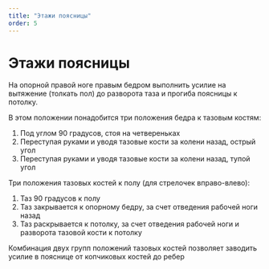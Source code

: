 ```yaml
---
title: "Этажи поясницы"
order: 5
---
```


# Этажи поясницы

На опорной правой ноге правым бедром выполнить усилие на вытяжение (толкать пол) до разворота таза и прогиба поясницы к потолку.

В этом положении понадобится три положения бедра к тазовым костям:

1. Под углом 90 градусов, стоя на четвереньках
2. Переступая руками и уводя тазовые кости за колени назад, острый угол
3. Переступая руками и уводя тазовые кости за колени назад, тупой угол

Три положения тазовых костей к полу (для стрелочек вправо-влево):

1. Таз 90 градусов к полу
2. Таз закрывается к опорному бедру, за счет отведения рабочей ноги назад
3. Таз раскрывается к потолку, за счет отведения рабочей ноги и разворота тазовой кости к потолку

Комбинация двух групп положений тазовых костей позволяет заводить усилие в пояснице от копчиковых костей до ребер